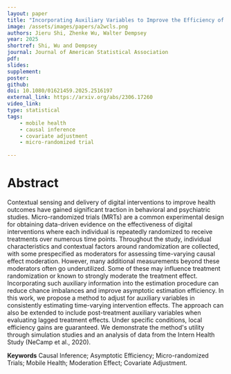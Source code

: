 ```yaml
---
layout: paper
title: "Incorporating Auxiliary Variables to Improve the Efficiency of Time-Varying Treatment Effect Estimation"
image: /assets/images/papers/a2wcls.png
authors: Jieru Shi, Zhenke Wu, Walter Dempsey
year: 2025
shortref: Shi, Wu and Dempsey
journal: Journal of American Statistical Association
pdf: 
slides: 
supplement:   
poster: 
github: 
doi: 10.1080/01621459.2025.2516197
external_link: https://arxiv.org/abs/2306.17260
video_link: 
type: statistical
tags:
    - mobile health
    - causal inference
    - covariate adjustment
    - micro-randomized trial
 
---
```


# Abstract

Contextual sensing and delivery of digital interventions to improve health outcomes have gained significant traction in behavioral and psychiatric studies. Micro-randomized trials (MRTs) are a common experimental design for obtaining data-driven evidence on the effectiveness of digital interventions where each individual is repeatedly randomized to receive treatments over numerous time points. Throughout the study, individual characteristics and contextual factors around randomization are collected, with some prespecified as moderators for assessing time-varying causal effect moderation. However, many additional measurements beyond these moderators often go underutilized. Some of these may influence treatment randomization or known to strongly moderate the treatment effect. Incorporating such auxiliary information into the estimation procedure can reduce chance imbalances and improve asymptotic estimation efficiency. In this work, we propose a method to adjust for auxiliary variables in consistently estimating time-varying intervention effects. The approach can also be extended to include post-treatment auxiliary variables when evaluating lagged treatment effects. Under specific conditions, local efficiency gains are guaranteed. We demonstrate the method's utility through simulation studies and an analysis of data from the Intern Health Study (NeCamp et al., 2020).

**Keywords** Causal Inference; Asymptotic Efficiency; Micro-randomized Trials; Mobile Health; Moderation Effect; Covariate Adjustment.